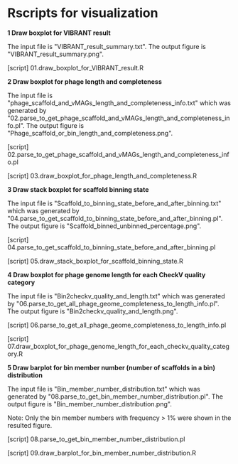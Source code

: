 # Rscripts for visualization

**1 Draw boxplot for VIBRANT result**

The input file is "VIBRANT_result_summary.txt". The output figure is "VIBRANT_result_summary.png".

[script] 01.draw_boxplot_for_VIBRANT_result.R

**2 Draw boxplot for phage length and completeness**

The input file is "phage_scaffold_and_vMAGs_length_and_completeness_info.txt" which was generated by "02.parse_to_get_phage_scaffold_and_vMAGs_length_and_completeness_info.pl". The output figure is "Phage_scaffold_or_bin_length_and_completeness.png".

[script] 02.parse_to_get_phage_scaffold_and_vMAGs_length_and_completeness_info.pl

[script] 03.draw_boxplot_for_phage_length_and_completeness.R

**3 Draw stack boxplot for scaffold binning state**

The input file is "Scaffold_to_binning_state_before_and_after_binning.txt" which was generated by "04.parse_to_get_scaffold_to_binning_state_before_and_after_binning.pl". The output figure is "Scaffold_binned_unbinned_percentage.png".

[script] 04.parse_to_get_scaffold_to_binning_state_before_and_after_binning.pl

[script] 05.draw_stack_boxplot_for_scaffold_binning_state.R

**4 Draw boxplot for phage genome length for each CheckV quality category**

The input file is "Bin2checkv_quality_and_length.txt" which was generated by "06.parse_to_get_all_phage_geome_completeness_to_length_info.pl". The output figure is "Bin2checkv_quality_and_length.png".

[script] 06.parse_to_get_all_phage_geome_completeness_to_length_info.pl

[script] 07.draw_boxplot_for_phage_genome_length_for_each_checkv_quality_category.R

**5 Draw barplot for bin member number (number of scaffolds in a bin) distribution**

The input file is "Bin_member_number_distribution.txt" which was generated by "08.parse_to_get_bin_member_number_distribution.pl". The output figure is "Bin_member_number_distribution.png".

Note: Only the bin member numbers with frequency > 1%  were shown in the resulted figure.

[script] 08.parse_to_get_bin_member_number_distribution.pl

[script] 09.draw_barplot_for_bin_member_number_distribution.R